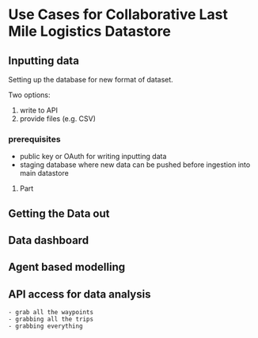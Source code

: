 # Use Cases for Collaborative Last Mile Logistics Datastore

## Inputting data

Setting up the database for new format of dataset.

Two options:
1. write to API
2. provide files (e.g. CSV)

### prerequisites
- public key or OAuth for writing inputting data
- staging database where new data can be pushed before ingestion into main datastore

1. Part

## Getting the Data out


## Data dashboard
## Agent based modelling
## API access for data analysis
    - grab all the waypoints
    - grabbing all the trips
    - grabbing everything
